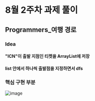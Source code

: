# 8월 2주차 과제 풀이

## Programmers_여행 경로

### Idea
#### "ICN"이 출발 지점인 티켓을 ArrayList에 저장
#### list 안에서 하나씩 출발점을 지정하면서 dfs

### 핵심 구현 부분
![image](https://user-images.githubusercontent.com/48550373/130422576-f00eae5f-a750-4ac5-8bce-6e0ac168f245.png)

